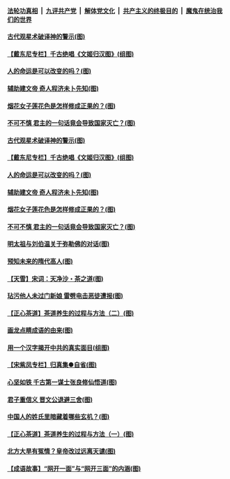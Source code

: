 

####  [法轮功真相](../../../../basic/blob/master/README.md?t=06210602) &nbsp;|&nbsp; [九评共产党](../../../../9ping.md/blob/master/README.md?t=06210602) &nbsp;|&nbsp; [解体党文化](../../../../jtdwh.md/blob/master/README.md?t=06210602)  &nbsp;|&nbsp; [共产主义的终极目的](../../../../gczydzjmd.md/blob/master/README.md?t=06210602) &nbsp;|&nbsp; [魔鬼在统治我们的世界](../../../../mgztzwmdsj.md/blob/master/README.md?t=06210602) 

#### [古代观星术破译神的警示(图)](../pages/p7/936938.md?t=06210602) 

#### [【戴东尼专栏】千古绝唱《文姬归汉图》(组图)](../pages/p7/933598.md?t=06210602) 

#### [人的命运是可以改变的吗？(图)](../pages/p7/936633.md?t=06210602) 

#### [辅助建文帝 奇人程济未卜先知(图)](../pages/p7/936751.md?t=06210602) 

#### [烟花女子莲花色是怎样修成正果的？(图)](../pages/p7/936627.md?t=06210602) 

#### [不可不慎 君主的一句话竟会导致国家灭亡？(图)](../pages/p7/936921.md?t=06210602) 

#### [古代观星术破译神的警示(图)](../pages/p7/936938.md?t=06210602) 

#### [【戴东尼专栏】千古绝唱《文姬归汉图》(组图)](../pages/p7/933598.md?t=06210602) 

#### [人的命运是可以改变的吗？(图)](../pages/p7/936633.md?t=06210602) 

#### [辅助建文帝 奇人程济未卜先知(图)](../pages/p7/936751.md?t=06210602) 

#### [烟花女子莲花色是怎样修成正果的？(图)](../pages/p7/936627.md?t=06210602) 

#### [不可不慎 君主的一句话竟会导致国家灭亡？(图)](../pages/p7/936921.md?t=06210602) 

#### [明太祖与刘伯温关于弥勒佛的对话(图)](../pages/p7/936918.md?t=06210602) 

#### [预知未来的隋代高人(图)](../pages/p7/936519.md?t=06210602) 

#### [【天雪】宋词：天净沙・茶之道(图)](../pages/p7/936606.md?t=06210602) 

#### [玷污他人未过门新娘 雷劈电击恶徒遭报(图)](../pages/p7/936730.md?t=06210602) 

#### [【正心茶道】茶道养生的过程与方法（二）(图)](../pages/p7/936188.md?t=06210602) 

#### [画龙点睛成语的由来(图)](../pages/p7/936521.md?t=06210602) 

#### [用一个汉字揭开中共的真实面目(组图)](../pages/p7/936605.md?t=06210602) 

#### [【宋紫凤专栏】归真集●自省(图)](../pages/p7/936715.md?t=06210602) 

#### [心坚如铁 千古第一谋士张良修仙悟道(图)](../pages/p7/936518.md?t=06210602) 

#### [君子重信义 晋文公退避三舍(图)](../pages/p7/936517.md?t=06210602) 

#### [中国人的姓氏里暗藏着哪些玄机？(图)](../pages/p7/936608.md?t=06210602) 

#### [【正心茶道】茶道养生的过程与方法（一）(图)](../pages/p7/936187.md?t=06210602) 

#### [北方大旱有冤情？皇帝改过远离天谴(图)](../pages/p7/936431.md?t=06210602) 

#### [【成语故事】“网开一面”与“网开三面”的内涵(图)](../pages/p7/936380.md?t=06210602) 


